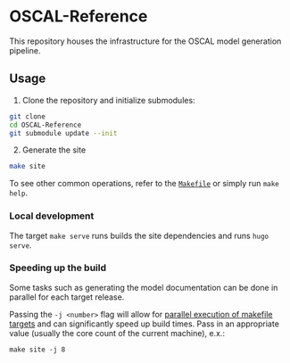 # OSCAL-Reference

This repository houses the infrastructure for the OSCAL model generation pipeline.

## Usage

1. Clone the repository and initialize submodules:

```sh
git clone
cd OSCAL-Reference
git submodule update --init
```

2. Generate the site

```sh
make site
```

To see other common operations, refer to the [`Makefile`](./Makefile) or simply run `make help`.

### Local development

The target `make serve` runs builds the site dependencies and runs `hugo serve`.

### Speeding up the build

Some tasks such as generating the model documentation can be done in parallel for each target release.

Passing the `-j <number>` flag will allow for [parallel execution of makefile targets](https://www.gnu.org/software/make/manual/html_node/Parallel.html) and can significantly speed up build times.
Pass in an appropriate value (usually the core count of the current machine), e.x.:

```
make site -j 8
```
